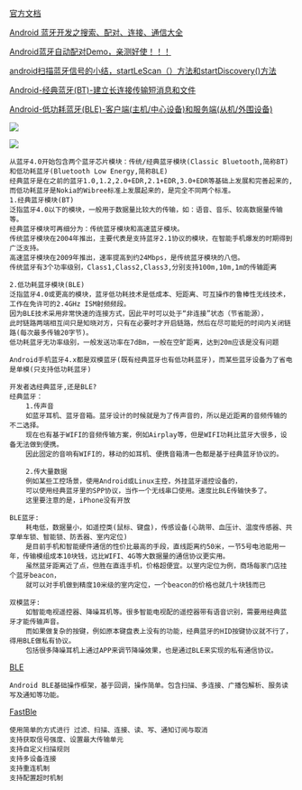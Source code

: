 [官方文档   ](https://developer.android.com/guide/topics/connectivity/bluetooth)

[Android 蓝牙开发之搜索、配对、连接、通信大全](https://blog.csdn.net/qq_25827845/article/details/52997523)

[Android蓝牙自动配对Demo，亲测好使！！！](https://blog.csdn.net/qq_25827845/article/details/52400782)

[android扫描蓝牙信号的小结，startLeScan（）方法和startDiscovery()方法](https://blog.csdn.net/weixin_44248028/article/details/106174892)

[Android-经典蓝牙(BT)-建立长连接传输短消息和文件](https://www.jianshu.com/p/977ab323c0a5)

[Android-低功耗蓝牙(BLE)-客户端(主机/中心设备)和服务端(从机/外围设备)](https://www.jianshu.com/p/8ac31a5070d4)


![](https://github.com/sundyyh/study/blob/master/imgs/bluetooth/1.jpg)

![](https://github.com/sundyyh/study/blob/master/imgs/bluetooth/2.jpg)

```
从蓝牙4.0开始包含两个蓝牙芯片模块：传统/经典蓝牙模块(Classic Bluetooth,简称BT)和低功耗蓝牙(Bluetooth Low Energy,简称BLE)	
经典蓝牙是在之前的蓝牙1.0,1.2,2.0+EDR,2.1+EDR,3.0+EDR等基础上发展和完善起来的, 而低功耗蓝牙是Nokia的Wibree标准上发展起来的，是完全不同两个标准。
1.经典蓝牙模块(BT)
泛指蓝牙4.0以下的模块，一般用于数据量比较大的传输，如：语音、音乐、较高数据量传输等。
经典蓝牙模块可再细分为：传统蓝牙模块和高速蓝牙模块。
传统蓝牙模块在2004年推出，主要代表是支持蓝牙2.1协议的模块，在智能手机爆发的时期得到广泛支持。
高速蓝牙模块在2009年推出，速率提高到约24Mbps，是传统蓝牙模块的八倍。	
传统蓝牙有3个功率级别，Class1,Class2,Class3,分别支持100m,10m,1m的传输距离

2.低功耗蓝牙模块(BLE)
泛指蓝牙4.0或更高的模块，蓝牙低功耗技术是低成本、短距离、可互操作的鲁棒性无线技术，工作在免许可的2.4GHz ISM射频频段。
因为BLE技术采用非常快速的连接方式，因此平时可以处于“非连接”状态（节省能源），
此时链路两端相互间只是知晓对方，只有在必要时才开启链路，然后在尽可能短的时间内关闭链路(每次最多传输20字节)。
低功耗蓝牙无功率级别，一般发送功率在7dBm，一般在空旷距离，达到20m应该是没有问题

Android手机蓝牙4.x都是双模蓝牙(既有经典蓝牙也有低功耗蓝牙)，而某些蓝牙设备为了省电是单模(只支持低功耗蓝牙)
		
开发者选经典蓝牙,还是BLE?
经典蓝牙：	
	1.传声音
	如蓝牙耳机、蓝牙音箱。蓝牙设计的时候就是为了传声音的，所以是近距离的音频传输的不二选择。
	现在也有基于WIFI的音频传输方案，例如Airplay等，但是WIFI功耗比蓝牙大很多，设备无法做到便携。
	因此固定的音响有WIFI的，移动的如耳机、便携音箱清一色都是基于经典蓝牙协议的。
	
	2.传大量数据
	例如某些工控场景，使用Android或Linux主控，外挂蓝牙遥控设备的，
	可以使用经典蓝牙里的SPP协议，当作一个无线串口使用。速度比BLE传输快多了。
	这里要注意的是，iPhone没有开放
	
BLE蓝牙:
	耗电低，数据量小，如遥控类(鼠标、键盘)，传感设备(心跳带、血压计、温度传感器、共享单车锁、智能锁、防丢器、室内定位)
	是目前手机和智能硬件通信的性价比最高的手段，直线距离约50米，一节5号电池能用一年，传输模组成本10块钱，远比WIFI、4G等大数据量的通信协议更实用。
	虽然蓝牙距离近了点，但胜在直连手机，价格超便宜。以室内定位为例，商场每家门店挂个蓝牙beacon，
	就可以对手机做到精度10米级的室内定位，一个beacon的价格也就几十块钱而已

双模蓝牙:
	如智能电视遥控器、降噪耳机等。很多智能电视配的遥控器带有语音识别，需要用经典蓝牙才能传输声音。
	而如果做复杂的按键，例如原本键盘表上没有的功能，经典蓝牙的HID按键协议就不行了，得用BLE做私有协议。
	包括很多降噪耳机上通过APP来调节降噪效果，也是通过BLE来实现的私有通信协议。
```


[BLE](https://github.com/GitHubZhangLie/BLE-master)

    Android BLE基础操作框架，基于回调，操作简单。包含扫描、多连接、广播包解析、服务读写及通知等功能。
    
[FastBle](https://github.com/anharismail/FastBle)

    使用简单的方式进行 过滤、扫描、连接、读、写、通知订阅与取消
    支持获取信号强度、设置最大传输单元
    支持自定义扫描规则
    支持多设备连接
    支持重连机制
    支持配置超时机制